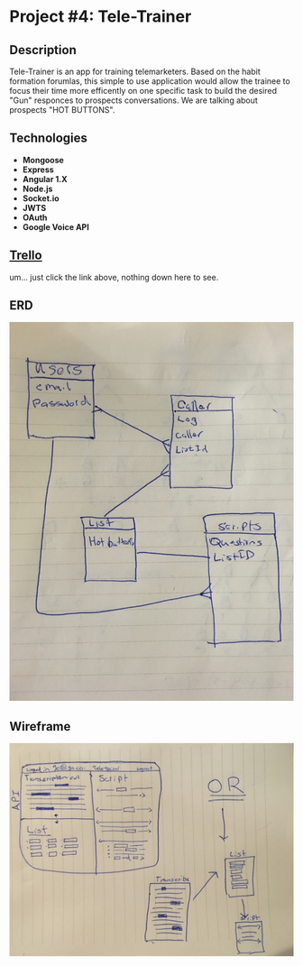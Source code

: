 # Project #4: Tele-Trainer

## Description

Tele-Trainer is an app for training telemarketers. Based on the habit formation forumlas, this simple to use application would allow the trainee to focus their time more efficently on one specific task to build the desired "Gun" responces to prospects conversations.  We are talking about prospects "HOT BUTTONS".

## Technologies

* **Mongoose**
* **Express**
* **Angular 1.X**
* **Node.js**
* **Socket.io**
* **JWTS**
* **OAuth**
* **Google Voice API**

## [Trello](https://trello.com/b/NPEKZgut/tele-trainer)
um... just click the link above, nothing down here to see.

## ERD
![](assets/erd/teletrainer_erd.jpg)

## Wireframe
![](assets/wireframe/teletrainer_wireframe.jpg)